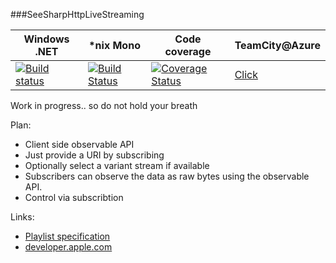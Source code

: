 ###SeeSharpHttpLiveStreaming

Windows .NET | *nix Mono  | Code coverage | TeamCity@Azure 
------------ | -----------|---------------|----------------
[![Build status](https://ci.appveyor.com/api/projects/status/mclbgbbph1fmhp5i?svg=true)](https://ci.appveyor.com/project/tpaananen/seesharphttplivestreaming) | [![Build Status](https://travis-ci.org/tpaananen/SeeSharpHttpLiveStreaming.svg?branch=master)](https://travis-ci.org/tpaananen/SeeSharpHttpLiveStreaming) | [![Coverage Status](https://coveralls.io/repos/tpaananen/SeeSharpHttpLiveStreaming/badge.svg)](https://coveralls.io/r/tpaananen/SeeSharpHttpLiveStreaming) | [Click](http://tpaananen.cloudapp.net:8080/)


Work in progress.. so do not hold your breath

Plan:
- Client side observable API
- Just provide a URI by subscribing
- Optionally select a variant stream if available
- Subscribers can observe the data as raw bytes using the observable API.
- Control via subscribtion


Links:

- [Playlist specification](https://tools.ietf.org/html/draft-pantos-http-live-streaming-14)
- [developer.apple.com](https://developer.apple.com/library/ios/documentation/NetworkingInternet/Conceptual/StreamingMediaGuide/Introduction/Introduction.html)
